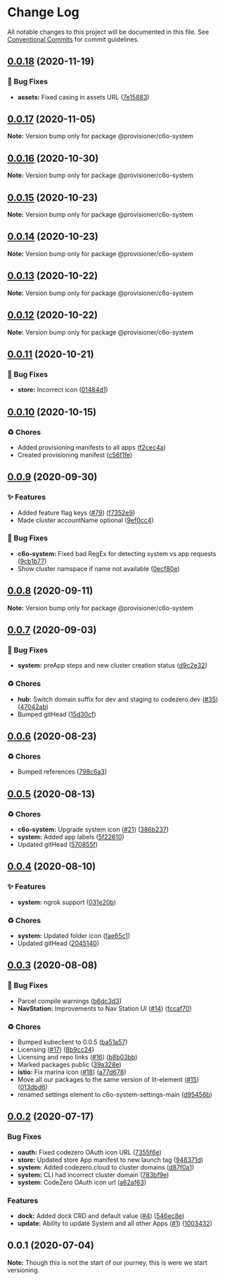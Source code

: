 # Change Log

All notable changes to this project will be documented in this file.
See [Conventional Commits](https://conventionalcommits.org) for commit guidelines.

## [0.0.18](https://github.com/c6o/provisioners/compare/v0.0.17...v0.0.18) (2020-11-19)


### 🐛 Bug Fixes

* **assets:** Fixed casing in assets URL ([7e15883](https://github.com/c6o/provisioners/commit/7e1588366b0d3f0b9f26c916361d96a598c38293))





## [0.0.17](https://github.com/c6o/provisioners/compare/v0.0.16...v0.0.17) (2020-11-05)

**Note:** Version bump only for package @provisioner/c6o-system





## [0.0.16](https://github.com/c6o/provisioners/compare/v0.0.15...v0.0.16) (2020-10-30)

**Note:** Version bump only for package @provisioner/c6o-system





## [0.0.15](https://github.com/c6o/provisioners/compare/v0.0.14...v0.0.15) (2020-10-23)

**Note:** Version bump only for package @provisioner/c6o-system





## [0.0.14](https://github.com/c6o/provisioners/compare/v0.0.13...v0.0.14) (2020-10-23)

**Note:** Version bump only for package @provisioner/c6o-system





## [0.0.13](https://github.com/c6o/provisioners/compare/v0.0.12...v0.0.13) (2020-10-22)

**Note:** Version bump only for package @provisioner/c6o-system





## [0.0.12](https://github.com/c6o/provisioners/compare/v0.0.11...v0.0.12) (2020-10-22)

**Note:** Version bump only for package @provisioner/c6o-system





## [0.0.11](https://github.com/c6o/provisioners/compare/v0.0.10...v0.0.11) (2020-10-21)


### 🐛 Bug Fixes

* **store:** Incorrect icon ([01484d1](https://github.com/c6o/provisioners/commit/01484d135d1b5545d65980823e115103b26b01c7))





## [0.0.10](https://github.com/c6o/provisioners/compare/v0.0.9...v0.0.10) (2020-10-15)


### ♻️ Chores

* Added provisioning manifests to all apps ([f2cec4a](https://github.com/c6o/provisioners/commit/f2cec4a84c984885819cc93b6d781927885d7429))
* Created provisioning manifest ([c56f1fe](https://github.com/c6o/provisioners/commit/c56f1feebb54281fd895a320563184917447057c))





## [0.0.9](https://github.com/c6o/provisioners/compare/v0.0.8...v0.0.9) (2020-09-30)


### ✨ Features

* Added feature flag keys ([#79](https://github.com/c6o/provisioners/issues/79)) ([f7352e9](https://github.com/c6o/provisioners/commit/f7352e9010758f3d01fee6c3d1e76c293a56daaa))
* Made cluster accountName optional ([9ef0cc4](https://github.com/c6o/provisioners/commit/9ef0cc40f337262176811886d4a9ac214939fde4))


### 🐛 Bug Fixes

* **c6o-system:** Fixed bad RegEx for detecting system vs app requests ([9cb1b77](https://github.com/c6o/provisioners/commit/9cb1b774d315063b9f00f95c557a92c4b2d3450f))
* Show cluster namspace if name not available ([0ecf80e](https://github.com/c6o/provisioners/commit/0ecf80e87fe037abd6672712df79a9624aa2fc4c))





## [0.0.8](https://github.com/c6o/provisioners/compare/v0.0.7...v0.0.8) (2020-09-11)

**Note:** Version bump only for package @provisioner/c6o-system





## [0.0.7](https://github.com/c6o/provisioners/compare/v0.0.6...v0.0.7) (2020-09-03)


### 🐛 Bug Fixes

* **system:** preApp steps and new cluster creation status ([d9c2e32](https://github.com/c6o/provisioners/commit/d9c2e325277f08401c66f9b6373d06c97642767a))


### ♻️ Chores

* **hub:** Switch domain suffix for dev and staging to codezero.dev ([#35](https://github.com/c6o/provisioners/issues/35)) ([47042ab](https://github.com/c6o/provisioners/commit/47042abe504c2e4894ec7a71d41510dfe5516b69))
* Bumped gitHead ([15d30cf](https://github.com/c6o/provisioners/commit/15d30cf8f5386a58e2873cf2dd97fdc55f8f7cd2))





## [0.0.6](https://github.com/c6o/provisioners/compare/v0.0.5...v0.0.6) (2020-08-23)


### ♻️ Chores

* Bumped references ([798c6a3](https://github.com/c6o/provisioners/commit/798c6a3f7c826d04f2327a5cfae535f2dd3d04e8))





## [0.0.5](https://github.com/c6o/provisioners/compare/v0.0.4...v0.0.5) (2020-08-13)


### ♻️ Chores

* **c6o-system:** Upgrade system icon ([#21](https://github.com/c6o/provisioners/issues/21)) ([386b237](https://github.com/c6o/provisioners/commit/386b2374a08dda1ea1fab1ab2b7ca1e2225bde71))
* **system:** Added app labels ([5f22610](https://github.com/c6o/provisioners/commit/5f226103c6a67253c82964d8b578328731dc0d1b))
* Updated gitHead ([570855f](https://github.com/c6o/provisioners/commit/570855fb1f45f0e051dedccc2acef7b83375ebac))





## [0.0.4](https://github.com/c6o/provisioners/compare/v0.0.3...v0.0.4) (2020-08-10)


### ✨ Features

* **system:** ngrok support ([031e20b](https://github.com/c6o/provisioners/commit/031e20bc25d3404155232a20a8dfc78b5256d042))


### ♻️ Chores

* **system:** Updated folder icon ([fae65c1](https://github.com/c6o/provisioners/commit/fae65c1770f61635335e88837b56e8ebe0b3c57e))
* Updated gitHead ([2045140](https://github.com/c6o/provisioners/commit/2045140b6ae8bc2e4504ff7756b7a8776c087609))





## [0.0.3](https://github.com/c6o/provisioners/compare/v0.0.2...v0.0.3) (2020-08-08)


### 🐛 Bug Fixes

* Parcel compile warnings ([b6dc3d3](https://github.com/c6o/provisioners/commit/b6dc3d3a1952dc6eb9344d201eff31c9812f3112))
* **NavStation:** Improvements to Nav Station UI ([#14](https://github.com/c6o/provisioners/issues/14)) ([fccaf70](https://github.com/c6o/provisioners/commit/fccaf7057be6de5235267fe0bbf6dc5be29e583f))


### ♻️ Chores

* Bumped kubeclient to 0.0.5 ([ba51a57](https://github.com/c6o/provisioners/commit/ba51a574b2a123bbe012be0086ec2ecbedcf487c))
* Licensing ([#17](https://github.com/c6o/provisioners/issues/17)) ([8b9cc24](https://github.com/c6o/provisioners/commit/8b9cc24ff42ff875b4234a74dfcfcfedb2acef27))
* Licensing and repo links ([#16](https://github.com/c6o/provisioners/issues/16)) ([b8b03bb](https://github.com/c6o/provisioners/commit/b8b03bbe7f30904b83cc599e61d378beb009eb38))
* Marked packages public ([39a328e](https://github.com/c6o/provisioners/commit/39a328e0225b2b773e173960f54f98052a698368))
* **istio:** Fix marina icon ([#18](https://github.com/c6o/provisioners/issues/18)) ([a77d678](https://github.com/c6o/provisioners/commit/a77d6786fe100513740c2648063e9c50092fa09a))
* Move all our packages to the same version of lit-element ([#15](https://github.com/c6o/provisioners/issues/15)) ([013dbd6](https://github.com/c6o/provisioners/commit/013dbd6377a1f52f5a3a71885e7935e0c4984a21))
* renamed settings element to c6o-system-settings-main ([d95456b](https://github.com/c6o/provisioners/commit/d95456bc1d88cb5c7a4427c5b3a98566f37e3fc5))





## [0.0.2](https://github.com/traxitt/traxitt/compare/v0.0.1...v0.0.2) (2020-07-17)


### Bug Fixes

* **oauth:** Fixed codezero OAuth icon URL ([7355f6e](https://github.com/traxitt/traxitt/commit/7355f6e7d2212555ccd32148d4faed424fe55db0))
* **store:** Updated store App manifest to new launch tag ([948371d](https://github.com/traxitt/traxitt/commit/948371d4d76d2cdc5367d34f726a51901d187076))
* **system:** Added codezero.cloud to cluster domains ([d87f0a1](https://github.com/traxitt/traxitt/commit/d87f0a14c745a38c88b609d2bf7db2f74c679815))
* **system:** CLI had incorrect cluster domain ([783bf9e](https://github.com/traxitt/traxitt/commit/783bf9e6481025125d96da409eaa72ccc68e138b))
* **system:** CodeZero OAuth icon url ([a62af63](https://github.com/traxitt/traxitt/commit/a62af63800eb272d8cd61221071eaaedc8512ef9))


### Features

* **dock:** Added dock CRD and default value ([#4](https://github.com/traxitt/traxitt/issues/4)) ([546ec8e](https://github.com/traxitt/traxitt/commit/546ec8e0183d04d05d40d350bec07c12a97e9b1c))
* **update:** Ability to update System and all other Apps ([#1](https://github.com/traxitt/traxitt/issues/1)) ([1003432](https://github.com/traxitt/traxitt/commit/100343214beec1029436da470cb67249d7cbbf79))





## 0.0.1 (2020-07-04)

**Note:** Though this is not the start of our journey, this is were we start versioning.
